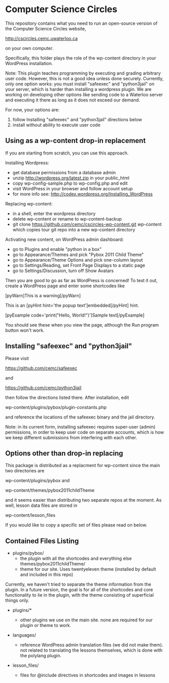 Computer Science Circles
========================
This repository contains what you need to run an open-source
version of the Computer Science Circles website,

 http://cscircles.cemc.uwaterloo.ca

on your own computer.

Specifically, this folder plays the role of the wp-content
directory in your WordPress installation.


Note:
This plugin teaches programming by executing and grading
arbitrary user code. However, this is not a good idea unless
done securely. Currently, only one option works: you must
install "safeexec" and "python3jail" on your server, which
is harder than installing a wordpress plugin. We are working
on developing other options like sending code to a Waterloo
server and executing it there as long as it does not exceed
our demand.


For now, your options are:
 1. follow Installing "safeexec" and "python3jail" directions below
 2. install without ability to execute user code


Using as a wp-content drop-in replacement
-----------------------------------------
If you are starting from scratch, you can use this approach.

Installing Wordpress:
- get database permissions from a database admin
- unzip http://wordpress.org/latest.zip in your public_html
- copy wp-config-sample.php to wp-config.php and edit
- visit WordPress in your browser and follow account setup
- for more info see: http://codex.wordpress.org/Installing_WordPress

Replacing wp-content:
- in a shell, enter the wordpress directory
- delete wp-content or rename to wp-content-backup
- git clone https://github.com/cemc/cscircles-wp-content.git wp-content
  which copies tour git repo into a new wp-content directory

Activating new content, on WordPress admin dashboard:
 - go to Plugins and enable "python in a box"
 - go to Appearance/Themes and pick "Pybox 2011 Child Theme"
 - go to Appearance/Theme Options and pick one-column layout
 - go to Settings/Reading, set Front Page Displays to a static page
 - go to Settings/Discussion, turn off Show Avatars

Then you are good to go as far as WordPress is concerned! To test
it out, create a WordPress page and enter some shortcodes like

[pyWarn]This is a warning[/pyWarn]

This is an [pyHint hint='the popup text']embedded[/pyHint] hint.

[pyExample code='print("Hello, World!")']Sample text[/pyExample]

You should see these when you view the page, although the Run program
button won't work.


Installing "safeexec" and "python3jail"
---------------------------------------
Please visit

 https://github.com/cemc/safeexec

and

 https://github.com/cemc/python3jail

then follow the directions listed there. After installation, edit

 wp-content/plugins/pybox/plugin-constants.php

and reference the locations of the safeexec binary and the jail directory.

Note: in its current form, installing safeexec requires super-user (admin)
permissions, in order to keep user code on separate accounts, which is
how we keep different submissions from interfering with each other.


Options other than drop-in replacing
------------------------------------
This package is distributed as a replacment for wp-content since the main
two directories are 

 wp-content/plugins/pybox and 

 wp-content/themes/pybox2011childTheme

and it seems easier than distributing two separate repos at the moment.
As well, lesson data files are stored in

 wp-content/lesson_files

If you would like to copy a specific set of files please read on below.


Contained Files Listing
-----------------------
- plugins/pybox/ 
  - the plugin with all the shortcodes and everything else
themes/pybox2011childTheme/ 
  - theme for our site. Uses twentyeleven theme (installed by default and 
    included in this repo)

Currently, we haven't tried to separate the theme information 
  from the plugin. In a future version, the goal is for all of the 
  shortcodes and core functionality to lie in the plugin, with the
  theme consisting of superficial things only.

- plugins/*
  - other plugins we use on the main site. none are required for our
    plugin or theme to work.

- languages/
  - reference WordPress admin translation files (we did not make them).
    not related to translating the lessons themselves, which is done
    with the polylang plugin.

- lesson_files/
  - files for @include directives in shortcodes and images in lessons

